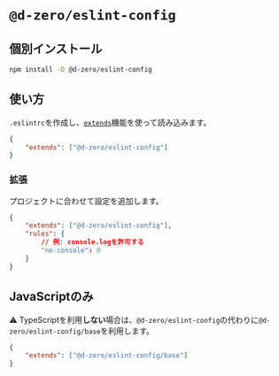 # `@d-zero/eslint-config`

## 個別インストール

```sh
npm install -D @d-zero/eslint-config
```

## 使い方

`.eslintrc`を作成し、[`extends`](https://eslint.org/docs/latest/use/configure/configuration-files#extending-configuration-files)機能を使って読み込みます。

```json
{
	"extends": ["@d-zero/eslint-config"]
}
```

### 拡張

プロジェクトに合わせて設定を追加します。

```json
{
	"extends": ["@d-zero/eslint-config"],
	"rules": {
		// 例: console.logを許可する
		"no-console": 0
	}
}
```

## JavaScriptのみ

:warning: TypeScriptを利用**しない**場合は、`@d-zero/eslint-config`の代わりに`@d-zero/eslint-config/base`を利用します。

```json
{
	"extends": ["@d-zero/eslint-config/base"]
}
```
